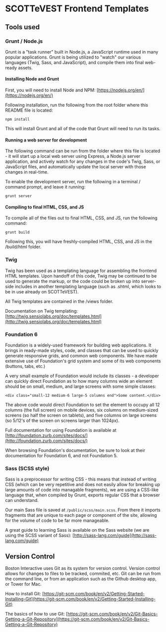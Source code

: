 # SCOTTeVEST Frontend Templates

## Tools used

### Grunt / Node.js

Grunt is a "task runner" built in Node.js, a JavaScript runtime used in many popular applications.
Grunt is being utilized to "watch" our various languages (Twig, Sass, and JavaScript), and compile them
into final web-ready assets.

#### Installing Node and Grunt

First, you will need to install Node and NPM: [https://nodejs.org/en/](https://nodejs.org/en/)

Following installation, run the following from the root folder where this README file is located:

    npm install

This will install Grunt and all of the code that Grunt will need to run its tasks.

#### Running a web server for development

The following command can be run from the folder where this file is located - it will start up a local
web server using Express, a Node.js server application, and actively watch for any changes in the code's
Twig, Sass, or JavaScript files, and automatically update the local server with those changes in real-time.

To enable the development server, run the following in a terminal / command prompt, and leave it running:

    grunt server

#### Compiling to final HTML, CSS, and JS

To compile all of the files out to final HTML, CSS, and JS, run the following command:

    grunt build

Following this, you will have freshly-compiled HTML, CSS, and JS in the /build/html folder.

### Twig

Twig has been used as a templating language for assembling the frontend HTML templates.
Upon handoff of this code, Twig may be continued to be used to generate the markup,
or the code could be broken up into server-side includes in another templating language
(such as .shtml, which looks to be in use already on SCOTTeVEST).

All Twig templates are contained in the /views folder.

Documentation on Twig templating: [http://twig.sensiolabs.org/doc/templates.html](http://twig.sensiolabs.org/doc/templates.html)

### Foundation 6

Foundation is a widely-used framework for building web applications. It brings in ready-made
styles, code, and classes that can be used to quickly generate responsive grids, and common web components.
We have made extensive use of Foundation's grid system and some of its web components (buttons, tabs, etc.)

A very small example of Foundation would include its classes - a developer can quickly direct Foundation
as to how many columns wide an element should be on small, medium, and large screens with some simple classes:

    <div class="small-12 medium-6 large-5 columns end">Some content.</div>

The above code would direct Foundation to set the element to occupy all 12 columns (the full screen) on mobile
devices, six columns on medium-sized screens (so half the screen on tablets), and five columns on large screens
(so 5/12's of the screen on screens larger than 1024px).

Full documentation for using Foundation is available at [http://foundation.zurb.com/sites/docs/](http://foundation.zurb.com/sites/docs/)

When browsing Foundation's documentation, be sure to look at their documentation for Foundation 6, and not Foundation 5.

### Sass (SCSS style)

Sass is a preprocessor for writing CSS - this means that instead of writing CSS (which can be very repetitive and does not easily
allow for breaking up large amounts of code into managable fragments), we are using a CSS-like language that, when compiled by Grunt,
exports regular CSS that a browser can understand.

Our main Sass file is saved at `/public/scss/main.scss`. From there it imports fragments that are unique to each page
or component of the site, allowing for the volume of code to be far more manageable.

A great guide to learning Sass is available on the Sass website (we are using the SCSS variant of Sass): [http://sass-lang.com/guide](http://sass-lang.com/guide)

## Version Control

Boston Interactive uses Git as its system for version control. Version control allows for changes to files to be tracked, commited,
etc. Git can be run from the command line, or from an application such as the Github desktop app, or Tower for Mac.

How to install Git: [https://git-scm.com/book/en/v2/Getting-Started-Installing-Git](https://git-scm.com/book/en/v2/Getting-Started-Installing-Git)

The basics of how to use Git: [https://git-scm.com/book/en/v2/Git-Basics-Getting-a-Git-Repository](https://git-scm.com/book/en/v2/Git-Basics-Getting-a-Git-Repository)
